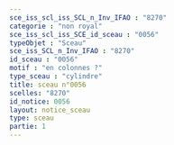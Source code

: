 ```yaml
---
sce_iss_scl_iss_SCL_n_Inv_IFAO : "8270"
categorie : "non royal"
sce_iss_scl_iss_SCE_id_sceau : "0056"
typeObjet : "Sceau"
sce_iss_SCL_n_Inv_IFAO : "8270"
id_sceau : "0056"
motif : "en colonnes ?"
type_sceau : "cylindre"
title: sceau n°0056
scelles: "8270"
id_notice: 0056
layout: notice_sceau
type: sceau
partie: 1
---
```

